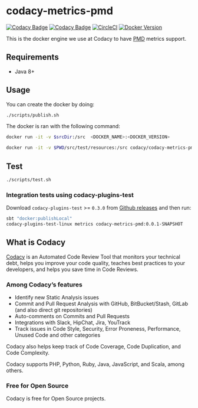 # codacy-metrics-pmd

[![Codacy Badge](https://api.codacy.com/project/badge/Grade/2b20a7e36c3b4947b8bcecc458236eca)](https://www.codacy.com/gh/codacy/codacy-metrics-pmd?utm_source=github.com&amp;utm_medium=referral&amp;utm_content=codacy/codacy-metrics-pmd&amp;utm_campaign=Badge_Grade)
[![Codacy Badge](https://api.codacy.com/project/badge/Coverage/2b20a7e36c3b4947b8bcecc458236eca)](https://www.codacy.com/gh/codacy/codacy-metrics-pmd?utm_source=github.com&utm_medium=referral&utm_content=codacy/codacy-metrics-pmd&utm_campaign=Badge_Coverage)
[![CircleCI](https://circleci.com/gh/codacy/codacy-metrics-pmd.svg?style=svg)](https://circleci.com/gh/codacy/codacy-metrics-pmd)
[![Docker Version](https://images.microbadger.com/badges/version/codacy/codacy-metrics-pmd.svg)](https://microbadger.com/images/codacy/codacy-metrics-pmd "Get your own version badge on microbadger.com")

This is the docker engine we use at Codacy to have [PMD](https://pmd.github.io) metrics support.

## Requirements

* Java 8+

## Usage

You can create the docker by doing:

```bash
./scripts/publish.sh
```

The docker is ran with the following command:

```bash
docker run -it -v $srcDir:/src  <DOCKER_NAME>:<DOCKER_VERSION>

docker run -it -v $PWD/src/test/resources:/src codacy/codacy-metrics-pmd:latest
```

## Test

```bash
./scripts/test.sh
```

### Integration tests using codacy-plugins-test
Download `codacy-plugins-test` >= `0.3.0` from [Github releases](https://github.com/codacy/codacy-plugins-test/releases)
and then run:
```bash
sbt "docker:publishLocal"
codacy-plugins-test-linux metrics codacy-metrics-pmd:0.0.1-SNAPSHOT
```

## What is Codacy

[Codacy](https://www.codacy.com/) is an Automated Code Review Tool that monitors your technical debt, helps you improve your code quality, teaches best practices to your developers, and helps you save time in Code Reviews.

### Among Codacy’s features

- Identify new Static Analysis issues
- Commit and Pull Request Analysis with GitHub, BitBucket/Stash, GitLab (and also direct git repositories)
- Auto-comments on Commits and Pull Requests
- Integrations with Slack, HipChat, Jira, YouTrack
- Track issues in Code Style, Security, Error Proneness, Performance, Unused Code and other categories

Codacy also helps keep track of Code Coverage, Code Duplication, and Code Complexity.

Codacy supports PHP, Python, Ruby, Java, JavaScript, and Scala, among others.

### Free for Open Source

Codacy is free for Open Source projects.

